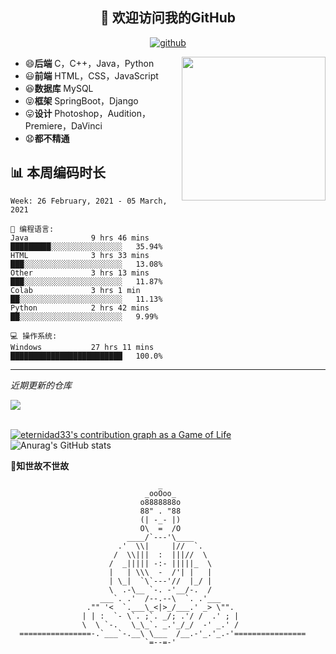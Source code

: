 <h2 align="center">👋 欢迎访问我的GitHub</h2>
<p align="center">
  <a href="https://github.com/eternidad33"><img src="https://img.shields.io/badge/GitHub-ff79c6" alt="github"></a>
</p>

<img align='right' src="https://i.loli.net/2021/03/06/x3FYPtl59pZeRBG.jpg" width="230">

- 😄**后端** C，C++，Java，Python
- 😃**前端** HTML，CSS，JavaScript
- 😆**数据库** MySQL
- 😝**框架** SpringBoot，Django
- 😛**设计** Photoshop，Audition，Premiere，DaVinci
- 😧**都不精通**

## 📊 本周编码时长

<!--START_SECTION:waka-->
```text
Week: 26 February, 2021 - 05 March, 2021

💬 编程语言: 
Java              9 hrs 46 mins       █████████░░░░░░░░░░░░░░░░   35.94% 
HTML              3 hrs 33 mins       ███░░░░░░░░░░░░░░░░░░░░░░   13.08% 
Other             3 hrs 13 mins       ███░░░░░░░░░░░░░░░░░░░░░░   11.87% 
Colab             3 hrs 1 min         ██░░░░░░░░░░░░░░░░░░░░░░░   11.13% 
Python            2 hrs 42 mins       ██░░░░░░░░░░░░░░░░░░░░░░░   9.99%

💻 操作系统: 
Windows           27 hrs 11 mins      █████████████████████████   100.0%

```


<!--END_SECTION:waka-->


---

*近期更新的仓库*

<a href="https://github.com/winkxx/winkxx">
  <img align="center" src="https://github-readme-stats.anuraghazra1.vercel.app/api/pin/?username=winkxx&repo=winkxx" />
</a>    
<br/>

<br/>

[![eternidad33's contribution graph as a Game of Life](https://github4life.herokuapp.com/eternidad33.gif)](https://github4life.herokuapp.com/eternidad33)
![Anurag's GitHub stats](https://github-readme-stats.vercel.app/api?username=winkxx&show_icons=true&theme=onedark)

</details>

**🙏知世故不世故**

```
                                 _                                  
                              _ooOoo_                               
                             o8888888o                              
                             88" . "88                              
                             (| -_- |)                              
                             O\  =  /O                              
                          ____/`---'\____                           
                        .'  \\|     |//  `.                         
                       /  \\|||  :  |||//  \                        
                      /  _||||| -:- |||||_  \                       
                      |   | \\\  -  /'| |   |                       
                      | \_|  `\`---'//  |_/ |                       
                      \  .-\__ `-. -'__/-.  /                       
                    ___`. .'  /--.--\  `. .'___                     
                 ."" '<  `.___\_<|>_/___.' _> \"".                  
                | | :  `- \`. ;`. _/; .'/ /  .' ; |           
                \  \ `-.   \_\_`. _.'_/_/  -' _.' /                 
  ================-.`___`-.__\ \___  /__.-'_.'_.-'================  
                              `=--=-'                            
```
